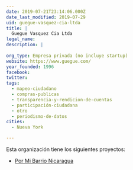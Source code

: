 ```yaml
---
date: 2019-07-21T23:14:06.000Z
date_last_modified: 2019-07-29
uid: guegue-vasquez-cia-ltda
title: |
  Guegue Vasquez Cia Ltda
legal_name: 
description: |
  
org_type: Empresa privada (no incluye startup)
website: https://www.guegue.com/
year_founded: 1996
facebook: 
twitter: 
tags:
  - mapeo-ciudadano
  - compras-publicas
  - transparencia-y-rendicion-de-cuentas
  - participación-ciudadana
  - otro
  - periodismo-de-datos
cities: 
  - Nueva York

---
```


Esta organización tiene los siguientes proyectos:

- [Por Mi Barrio Nicaragua](/proyectos/por-mi-barrio-nicaragua)
